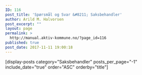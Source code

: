 ```yaml
---
ID: 116
post_title: 'Spørsmål og Svar &#8211; Saksbehandler'
author: Arild M. Halvorsen
post_excerpt: ""
layout: page
permalink: >
  http://manual.aktiv-kommune.no/?page_id=116
published: true
post_date: 2017-11-11 19:00:18
---
```

[display-posts category="Saksbehandler" posts_per_page="-1" include_date="true" order="ASC" orderby="title"]